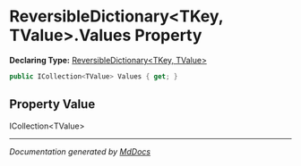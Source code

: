 # ReversibleDictionary\<TKey, TValue\>.Values Property

**Declaring Type:** [ReversibleDictionary\<TKey, TValue\>](../Type.md)

```csharp
public ICollection<TValue> Values { get; }
```

## Property Value

ICollection\<TValue\>

___

*Documentation generated by [MdDocs](https://github.com/ap0llo/mddocs)*
